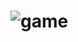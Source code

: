 # ![game](https://user-images.githubusercontent.com/78796519/147138193-6064c76d-f0e3-4392-a381-4eab5bbe5bbb.png)
